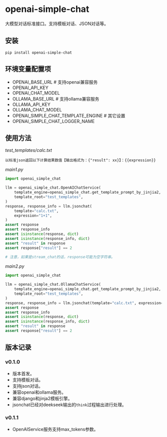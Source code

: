 # openai-simple-chat

大模型对话标准接口。支持模板对话、JSON对话等。

## 安装

```shell
pip install openai-simple-chat
```

## 环境变量配置项

- OPENAI_BASE_URL # 支持openai兼容服务
- OPENAI_API_KEY
- OPENAI_CHAT_MODEL
- OLLAMA_BASE_URL # 支持ollama兼容服务
- OLLAMA_API_KEY
- OLLAMA_CHAT_MODEL
- OPENAI_SIMPLE_CHAT_TEMPLATE_ENGINE # 其它设置
- OPENAI_SIMPLE_CHAT_LOGGER_NAME

## 使用方法

*test_templates/calc.txt*

```text
以标准json返回以下计算结果数值【输出格式为：{"result": xx}】：{{expression}}
```

*main1.py*

```python
import openai_simple_chat

llm = openai_simple_chat.OpenAIChatService(
    template_engine=openai_simple_chat.get_template_prompt_by_jinjia2,
    template_root="test_templates",
)
response, response_info = llm.jsonchat(
    template="calc.txt",
    expression="1+1",
)
assert response
assert response_info
assert isinstance(response, dict)
assert isinstance(response_info, dict)
assert "result" in response
assert response["result"] == 2

# 注意，如果是stream_chat的话，response可能为空字符串。
```

*main2.py*

```python
import openai_simple_chat

llm = openai_simple_chat.OllamaChatService(
    template_engine=openai_simple_chat.get_template_prompt_by_jinjia2,
    template_root="test_templates",
)
response, response_info = llm.jsonchat(template="calc.txt", expression="1+1")
assert response
assert response_info
assert isinstance(response, dict)
assert isinstance(response_info, dict)
assert "result" in response
assert response["result"] == 2
```

## 版本记录

### v0.1.0

- 版本首发。
- 支持模板对话。
- 支持json对话。
- 兼容openai和ollama服务。
- 兼容django和jinja2模板引擎。
- jsonchat已经对deekseek输出的`think`过程输出进行处理。

### v0.1.1

- OpenAIService服务支持max_tokens参数。

